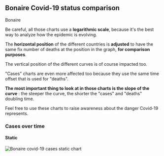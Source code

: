 ## Bonaire Covid-19 status comparison 

Bonaire



Be careful, all those charts use a **logarithmic scale**, because it's the best way to analyze how the epidemic is evolving.
 
The **horizontal position** of the different countries is **adjusted** to have the same fix number of deaths at the position in the graph, **for comparison purposes**.

The vertical position of the different curves is of course impacted too.

"Cases" charts are even more affected too because they use the same time offset that is used for "deaths".

**The most important thing to look at in those charts is the slope of the curve** : the steeper the curve, the shorter the "cases" and "deaths" doubling time.

Feel free to use these charts to raise awareness about the danger Covid-19 represents. 


 
### Cases over time
 
#### Static
![Bonaire covid-19 cases static chart](https://raw.githubusercontent.com/madlag/coronavirus_study/master/notebooks/graphs/2020-04-02/countries/Bonaire/2020-04-02_Bonaire_cases.png "Bonaire covid-19 cases static chart")   


